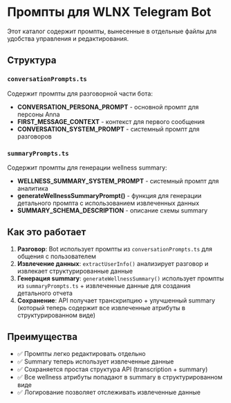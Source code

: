 # Промпты для WLNX Telegram Bot

Этот каталог содержит промпты, вынесенные в отдельные файлы для удобства управления и редактирования.

## Структура

### `conversationPrompts.ts`
Содержит промпты для разговорной части бота:
- **CONVERSATION_PERSONA_PROMPT** - основной промпт для персоны Anna
- **FIRST_MESSAGE_CONTEXT** - контекст для первого сообщения
- **CONVERSATION_SYSTEM_PROMPT** - системный промпт для разговоров

### `summaryPrompts.ts`
Содержит промпты для генерации wellness summary:
- **WELLNESS_SUMMARY_SYSTEM_PROMPT** - системный промпт для аналитика
- **generateWellnessSummaryPrompt()** - функция для генерации детального промпта с использованием извлеченных данных
- **SUMMARY_SCHEMA_DESCRIPTION** - описание схемы summary

## Как это работает

1. **Разговор**: Bot использует промпты из `conversationPrompts.ts` для общения с пользователем
2. **Извлечение данных**: `extractUserInfo()` анализирует разговор и извлекает структурированные данные
3. **Генерация summary**: `generateWellnessSummary()` использует промпты из `summaryPrompts.ts` + извлеченные данные для создания детального отчета
4. **Сохранение**: API получает транскрипцию + улучшенный summary (который теперь содержит все извлеченные атрибуты в структурированном виде)

## Преимущества

- ✅ Промпты легко редактировать отдельно
- ✅ Summary теперь использует извлеченные данные
- ✅ Сохраняется простая структура API (transcription + summary)
- ✅ Все wellness атрибуты попадают в summary в структурированном виде
- ✅ Логирование позволяет отслеживать извлеченные данные

